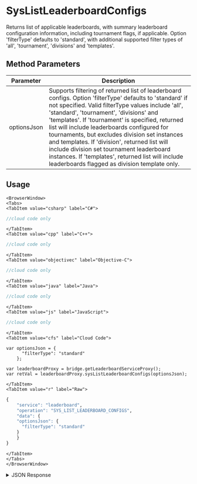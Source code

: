 # SysListLeaderboardConfigs

Returns list of applicable leaderboards, with summary leaderboard configuration information, including tournament flags, if applicable. Option 'filterType' defaults to 'standard', with additional supported filter types of 'all', 'tournament', 'divisions' and 'templates'.

<PartialServop service_name="leaderboard" operation_name="SYS_LIST_LEADERBOARD_CONFIGS" />

## Method Parameters
Parameter | Description
--------- | -----------
optionsJson | Supports filtering of returned list of leaderboard configs. Option 'filterType' defaults to 'standard' if not specified. Valid filterType values include 'all', 'standard', 'tournament', 'divisions' and 'templates'. If 'tournament' is specified, returned list will include leaderboards configured for tournaments, but excludes division set instances and templates. If 'division', returned list will include division set tournament leaderboard instances. If 'templates', returned list will include leaderboards flagged as division template only.

## Usage

```mdx-code-block
<BrowserWindow>
<Tabs>
<TabItem value="csharp" label="C#">
```

```csharp
//cloud code only
```

```mdx-code-block
</TabItem>
<TabItem value="cpp" label="C++">
```

```cpp
//cloud code only
```

```mdx-code-block
</TabItem>
<TabItem value="objectivec" label="Objective-C">
```

```objectivec
//cloud code only
```

```mdx-code-block
</TabItem>
<TabItem value="java" label="Java">
```

```java
//cloud code only
```

```mdx-code-block
</TabItem>
<TabItem value="js" label="JavaScript">
```

```javascript
//cloud code only
```

```mdx-code-block
</TabItem>
<TabItem value="cfs" label="Cloud Code">
```

```cfscript
var optionsJson = {
      "filterType": "standard"
    };

var leaderboardProxy = bridge.getLeaderboardServiceProxy();
var retVal = leaderboardProxy.sysListLeaderboardConfigs(optionsJson);
```

```mdx-code-block
</TabItem>
<TabItem value="r" label="Raw">
```

```r
{
	"service": "leaderboard",
	"operation": "SYS_LIST_LEADERBOARD_CONFIGS",
	"data": {
    "optionsJson": {
      "filterType": "standard"
    }
	}
}
```

```mdx-code-block
</TabItem>
</Tabs>
</BrowserWindow>
```

<details>
<summary>JSON Response</summary>

```json
{
  "data": {
    "leaderboardList": [
      {
        "entryType": "PLAYER",
        "numDaysToRotate": 0,
        "data": {
          "street": "1309 Carling"
        },
        "resetAt": 1631822069172,
        "currentVersionId": 2,
        "rotationType": "DAILY",
        "leaderboardType": "HIGH_VALUE",
        "leaderboardId": "aLeaderboardId"
      },
      {
        "entryType": "PLAYER",
        "numDaysToRotate": 0,
        "data": {},
        "resetAt": 1631740020000,
        "currentVersionId": 210,
        "rotationType": "DAILY",
        "leaderboardType": "ARCADE_HIGH",
        "leaderboardId": "arcadelb1"
      },
      {
        "entryType": "PLAYER",
        "numDaysToRotate": 0,
        "data": {},
        "resetAt": 1631740140000,
        "currentVersionId": 216,
        "rotationType": "DAILY",
        "leaderboardType": "HIGH_VALUE",
        "leaderboardId": "daily"
      },
      {
        "entryType": "PLAYER",
        "numDaysToRotate": 0,
        "data": {},
        "resetAt": null,
        "currentVersionId": 3,
        "rotationType": "ADHOC",
        "leaderboardType": "HIGH_VALUE",
        "leaderboardId": "l1"
      },
      {
        "entryType": "PLAYER",
        "numDaysToRotate": 0,
        "data": {},
        "resetAt": null,
        "currentVersionId": 2,
        "rotationType": "ADHOC",
        "leaderboardType": "HIGH_VALUE",
        "leaderboardId": "l2"
      },
      {
        "entryType": "PLAYER",
        "numDaysToRotate": 0,
        "data": {},
        "resetAt": null,
        "currentVersionId": 1,
        "rotationType": "ADHOC",
        "leaderboardType": "HIGH_VALUE",
        "leaderboardId": "l3"
      },
      {
        "entryType": "PLAYER",
        "numDaysToRotate": 0,
        "data": {},
        "resetAt": 1631825100000,
        "currentVersionId": 31,
        "rotationType": "WEEKLY",
        "leaderboardType": "HIGH_VALUE",
        "leaderboardId": "weekly"
      }
    ],
    "leaderboardListCount": 10
  },
  "status": 200
}
```
</details>

